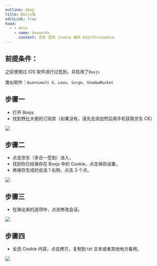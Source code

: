 ```yaml
---
outline: deep
title: Boxjs版
editLink: true
head:
  - - meta
    - name: keywords
      content: 京东 签到 Cookie 插件 EditThisCookie
---
```


## 前提条件：

之前使用过 iOS 软件进行过签到，并启用了`Boxjs`

类似软件：`Quantumult X`、`Loon`、`Surge`、`ShadowRocket`

## 步骤一

- 打开 Boxjs
- 找到野比大佬的订阅库（如果没有，请先去添加然后用手机获取京东 CK）

![](https://m.theovan.xyz/img/20230910183749.png)

## 步骤二

- 点击京东（多合一签到）进入，
- 找到你已经保存在 Boxjs 中的 Cookie，点击保存设置，
- 再保存生成的会话 1 右侧，点击 3 个点。

![](https://m.theovan.xyz/img/20230910183806.png)

## 步骤三

- 在弹出来的选项中，点击修改会话。

![](https://m.theovan.xyz/img/20230910183823.png)

## 步骤四

- 全选 Cookie 内容，点击拷贝，复制到 txt 文本或者其他地方备用。

![](https://m.theovan.xyz/img/20230910183840.png)
